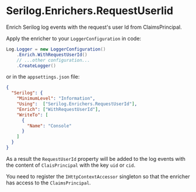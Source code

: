 # Serilog.Enrichers.RequestUserIid

Enrich Serilog log events with the request's user Id from ClaimsPrincipal.

Apply the enricher to your `LoggerConfiguration` in code:

```c#
Log.Logger = new LoggerConfiguration()
    .Enrich.WithRequestUserId()
    // ...other configuration...
    .CreateLogger()
```

or in the `appsettings.json` file:

```json
{
  "Serilog": {
    "MinimumLevel": "Information",
    "Using":  ["Serilog.Enrichers.RequestUserId"],
    "Enrich": ["WithRequestUserId"],
    "WriteTo": [
      {
        "Name": "Console"
      }
    ]
  }
}
```

As a result the `RequestUserId` property will be added to the log events with the content of `ClaisPrincipal` with the key `uid` or `cid`.

You need to register the `IHttpContextAccessor` singleton so that the enricher has access to the `ClaimsPrincipal`.